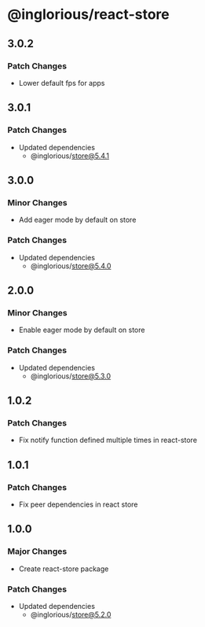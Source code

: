# @inglorious/react-store

## 3.0.2

### Patch Changes

- Lower default fps for apps

## 3.0.1

### Patch Changes

- Updated dependencies
  - @inglorious/store@5.4.1

## 3.0.0

### Minor Changes

- Add eager mode by default on store

### Patch Changes

- Updated dependencies
  - @inglorious/store@5.4.0

## 2.0.0

### Minor Changes

- Enable eager mode by default on store

### Patch Changes

- Updated dependencies
  - @inglorious/store@5.3.0

## 1.0.2

### Patch Changes

- Fix notify function defined multiple times in react-store

## 1.0.1

### Patch Changes

- Fix peer dependencies in react store

## 1.0.0

### Major Changes

- Create react-store package

### Patch Changes

- Updated dependencies
  - @inglorious/store@5.2.0
